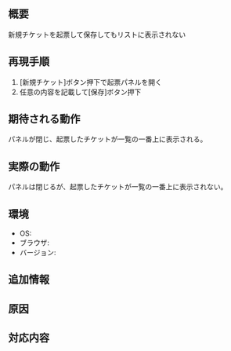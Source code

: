 ## 概要
新規チケットを起票して保存してもリストに表示されない

## 再現手順
1. [新規チケット]ボタン押下で起票パネルを開く
2. 任意の内容を記載して[保存]ボタン押下

## 期待される動作
パネルが閉じ、起票したチケットが一覧の一番上に表示される。

## 実際の動作
パネルは閉じるが、起票したチケットが一覧の一番上に表示されない。

## 環境
- OS:
- ブラウザ:
- バージョン:

## 追加情報

## 原因

## 対応内容
